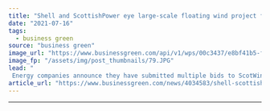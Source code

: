 ```yaml
---
title: "Shell and ScottishPower eye large-scale floating wind project for north east Scotland"
date: "2021-07-16"
tags: 
  - business green
source: "business green"
image_url: "https://www.businessgreen.com/api/v1/wps/00c3437/e8bf41b5-f5e1-4450-992f-a1c7fdaede60/5/hywind-185x114.JPG"
image_fp: "/assets/img/post_thumbnails/79.JPG"
lead: "
 Energy companies announce they have submitted multiple bids to ScotWind, the first offshore wind leasing round in Scottish waters for more than a decade ..."
article_url: "https://www.businessgreen.com/news/4034583/shell-scottishpower-eye-scale-floating-wind-project-north-east-scotland"
---
```


---
